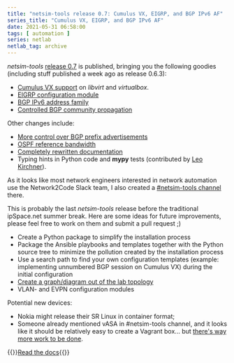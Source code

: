 ```yaml
---
title: "netsim-tools release 0.7: Cumulus VX, EIGRP, and BGP IPv6 AF"
series_title: "Cumulus VX, EIGRP, and BGP IPv6 AF"
date: 2021-05-31 06:58:00
tags: [ automation ]
series: netlab
netlab_tag: archive
---
```

*netsim-tools* [release 0.7](https://github.com/ipspace/netsim-tools/releases/tag/release_0.7) is published, bringing you the following goodies (including stuff published a week ago as release 0.6.3):

* [Cumulus VX support](https://netsim-tools.readthedocs.io/en/latest/platforms.html) on *libvirt* and *virtualbox*.
* [EIGRP configuration module](https://netsim-tools.readthedocs.io/en/latest/module/eigrp.html)
* [BGP IPv6 address family](https://netsim-tools.readthedocs.io/en/latest/module/bgp.html#ipv6-support)
* [Controlled BGP community propagation](https://netsim-tools.readthedocs.io/en/latest/module/bgp.html#bgp-communities-propagation)

Other changes include:
<!--more-->
* [More control over BGP prefix advertisements](https://netsim-tools.readthedocs.io/en/latest/module/bgp.html#advertised-bgp-prefixes)
* [OSPF reference bandwidth](https://netsim-tools.readthedocs.io/en/latest/module/ospf.html#global-parameters)
* [Completely rewritten documentation](https://netsim-tools.readthedocs.io/en/latest/index.html)
* Typing hints in Python code and **mypy** tests (contributed by [Leo Kirchner](https://blog.kirchne.red/)).

As it looks like most network engineers interested in network automation use the Network2Code Slack team, I also created a [#netsim-tools channel](https://networktocode.slack.com/archives/C022DQHK8BH) there.

This is probably the last *netsim-tools* release before the traditional ipSpace.net summer break. Here are some ideas for future improvements, please feel free to work on them and submit a pull request ;)

* Create a Python package to simplify the installation process
* Package the Ansible playbooks and templates together with the Python source tree to minimize the pollution created by the installation process
* Use a search path to find your own configuration templates (example: implementing unnumbered BGP session on Cumulus VX) during the initial configuration
* [Create a graph/diagram out of the lab topology](https://github.com/ipspace/netsim-tools/issues/21)
* VLAN- and EVPN configuration modules

Potential new devices:

* Nokia might release their SR Linux in container format;
* Someone already mentioned vASA in #netsim-tools channel, and it looks like it should be relatively easy to create a Vagrant box... but [there's way more work to be done](https://networktocode.slack.com/archives/C022DQHK8BH/p1622272039029800).

{{<jump>}}[Read the docs](https://netsim-tools.readthedocs.io/){{</jump>}}
